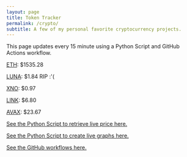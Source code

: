 ```yaml
---
layout: page
title: Token Tracker
permalink: /crypto/
subtitle: A few of my personal favorite cryptocurrency projects.
---
```


 This page updates every 15 minute using a Python Script and GitHub Actions workflow.


<!--BEGINCRYPTOINPUT-->
[ETH](https://smfxfc.github.io/crypto/eth.html): $1535.28

[LUNA](https://smfxfc.github.io/crypto/luna.html): $1.84 RIP :'(

[XNO](https://smfxfc.github.io/crypto/xno.html): $0.97

[LINK](https://smfxfc.github.io/crypto/link.html): $6.80

[AVAX](https://smfxfc.github.io/crypto/avax.html): $23.67

<!--ENDCRYPTOINPUT-->
 
 
[See the Python Script to retrieve live price here.](https://github.com/smfxfc/smfxfc.github.io/blob/master/src/get_cryptos.py)

[See the Python Script to create live graphs here.](https://github.com/smfxfc/smfxfc.github.io/blob/master/src/graph_crypto.py)

[See the GitHub workflows here.](https://github.com/smfxfc/smfxfc.github.io/blob/master/.github/workflows/)
